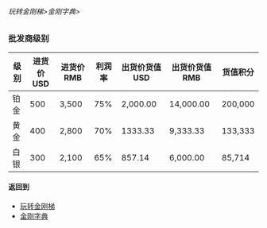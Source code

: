 ###### 玩转金刚梯>金刚字典>
### 批发商级别

|级别|进货价USD|进货价RMB|利润率|出货价货值 USD|出货价货值 RMB|货值积分
|--------|--------|--------| ----|---------|---------|-------| 
| 铂金    |500     |3,500   |75%  |2,000.00 |14,000.00|200,000
| 黄金    |400     |2,800   |70%  |1333.33  | 9,333.33|133,333
| 白银    |300     |2,100   |65%  |857.14   | 6,000.00|85,714

#### 返回到
- [玩转金刚梯](https://github.com/a2zitpro/web/blob/master/LadderFree/A.md)
- [金刚字典](https://github.com/a2zitpro/web/blob/master/LadderFree/kkDictionary/KKDictionary.md)

